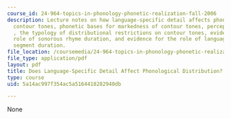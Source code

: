 ```yaml
---
course_id: 24-964-topics-in-phonology-phonetic-realization-fall-2006
description: Lecture notes on how language-specific detail affects phonological distribution,
  contour tones, phonetic bases for markedness of contour tones, perception, production
  , the typology of distributional restrictions on contour tones, evidence for the
  role of sonorous rhyme duration, and evidence for the role of language-specific
  segment duration.
file_location: /coursemedia/24-964-topics-in-phonology-phonetic-realization-fall-2006/5a14ac997f354ac5a5164418282940db_MIT24_964F06_lec02_zhang.pdf
file_type: application/pdf
layout: pdf
title: Does Language-Specific Detail Affect Phonological Distribution?
type: course
uid: 5a14ac997f354ac5a5164418282940db

---
```

None